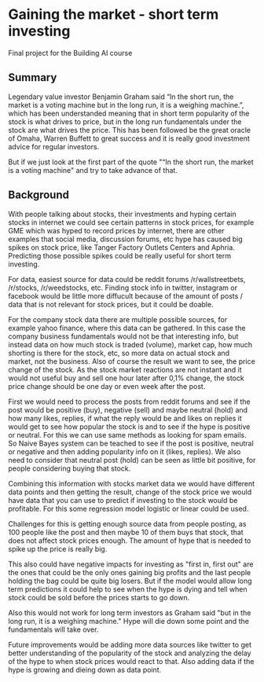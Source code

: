 # Gaining the market - short term investing

Final project for the Building AI course

## Summary

Legendary value investor Benjamin Graham said “In the short run, the market is a voting machine but in the long run, it is a weighing machine.”, which has been understanded meaning that in short term popularity of the stock is what drives to price, but in the long run fundamentals under the stock are what drives the price. This has been followed be the great oracle of Omaha, Warren Buffett to great success and it is really good investment advice for regular investors. 

But if we just look at the first part of the quote "“In the short run, the market is a voting machine" and try to take advance of that.


## Background

With people talking about stocks, their investments and hyping certain stocks in internet we could see certain patterns in stock prices, for example GME which was hyped to record prices by internet, there are other examples that social media, discussion forums, etc hype has caused big spikes on stock price, like Tanger Factory Outlets Centers and Aphria. Predicting those possible spikes could be really useful for short term investing.

For data, easiest source for data could be reddit forums /r/wallstreetbets, /r/stocks, /r/weedstocks, etc. Finding stock info in twitter, instagram or facebook would be little more diffucult because of the amount of posts / data that is not relevant for stock prices, but it could be doable.

For the company stock data there are multiple possible sources, for example yahoo finance, where this data can be gathered. In this case the company business fundamentals would not be that interesting info, but instead data on how much stock is traded (volume), market cap, how much shorting is there for the stock, etc, so more data on actual stock and market, not the business. Also of course the result we want to see, the price change of the stock. As the stock market reactions are not instant and it would not useful buy and sell one hour later after 0,1% change, the stock price change should be one day or even week after the post.

First we would need to process the posts from reddit forums and see if the post would be positive (buy), negative (sell) and maybe neutral (hold) and how many likes, replies, if what the reply would be and likes on replies it would get to see how popular the stock is and to see if the hype is positive or neutral. For this we can use same methods as looking for spam emails. So Naive Bayes system can be teached to see if the post is positive, neutral or negative and then adding popularity info on it (likes, replies). We also need to consider that neutral post (hold) can be seen as little bit positive, for people considering buying that stock.

Combining this information with stocks market data we would have different data points and then getting the result, change of the stock price we would have data that you can use to predict if investing to the stock would be profitable. For this some regression model logistic or linear could be used.

Challenges for this is getting enough source data from people posting, as 100 people like the post and then maybe 10 of them buys that stock, that does not affect stock prices enough. The amount of hype that is needed to spike up the price is really big. 

This also could have negative impacts for investing as "first in, first out" are the ones that could be the only ones gaining big profits and the last people holding the bag could be quite big losers. But if the model would allow long term predictions it could help to see when the hype is dying and tell when stock could be sold before the prices starts to go down.

Also this would not work for long term investors as Graham said "but in the long run, it is a weighing machine." Hype will die down some point and the fundamentals will take over.

Future improvements would be adding more data sources like twitter to get better understanding of the popularity of the stock and analyzing the delay of the hype to when stock prices would react to that. Also adding data if the hype is growing and dieing down as data point.





